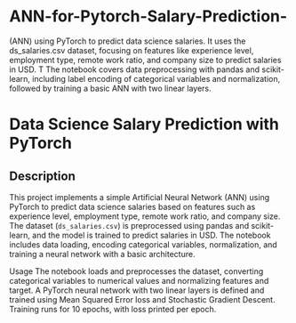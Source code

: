 # ANN-for-Pytorch-Salary-Prediction-
(ANN) using PyTorch to predict data science salaries. It uses the ds_salaries.csv dataset, focusing on features like experience level, employment type, remote work ratio, and company size to predict salaries in USD. T
The notebook covers data preprocessing with pandas and scikit-learn, including label encoding of categorical variables and normalization, followed by training a basic ANN with two linear layers.
# Data Science Salary Prediction with PyTorch

## Description
This project implements a simple Artificial Neural Network (ANN) using PyTorch to predict data science salaries based on features such as experience level, employment type, remote work ratio, and company size. The dataset (`ds_salaries.csv`) is preprocessed using pandas and scikit-learn, and the model is trained to predict salaries in USD. The notebook includes data loading, encoding categorical variables, normalization, and training a neural network with a basic architecture.

Usage
The notebook loads and preprocesses the dataset, converting categorical variables to numerical values and normalizing features and target.
A PyTorch neural network with two linear layers is defined and trained using Mean Squared Error loss and Stochastic Gradient Descent.
Training runs for 10 epochs, with loss printed per epoch.
